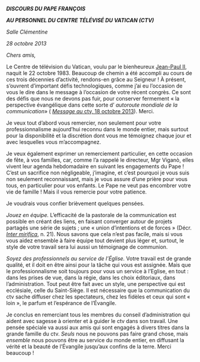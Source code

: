 ***DISCOURS DU PAPE FRANÇOIS***

***AU PERSONNEL DU CENTRE TÉLÉVISÉ DU VATICAN (CTV)***

*Salle Clémentine*

*28 octobre 2013*

*Chers amis,*

Le Centre de télévision du Vatican, voulu par le bienheureux [Jean-Paul II](http://www.vatican.va/holy_father/john_paul_ii/index_fr.htm), naquit le 22 octobre 1983. Beaucoup de chemin a été accompli au cours de ces trois décennies d’activité, rendons-en grâce au Seigneur ! À présent, s’ouvrent d’important défis technologiques, comme j’ai eu l’occasion de vous le dire dans le message à l’occasion de votre récent congrès. Ce sont des défis que nous ne devons pas fuir, pour conserver fermement « la perspective évangélique dans cette sorte d’ *autoroute mondiale de la communication*» ( [*Message au* ctv, 18 octobre 2013](/content/francesco/fr/messages/pont-messages/2013/documents/papa-francesco_20131018_anniversario-ctv.html)). Merci.

Je veux tout d’abord vous remercier, non seulement pour votre professionnalisme aujourd’hui reconnu dans le monde entier, mais surtout pour la disponibilité et la discrétion dont vous me témoignez chaque jour et avec lesquelles vous m’accompagnez.

Je veux également exprimer un remerciement particulier, en cette occasion de fête, à vos familles, car, comme l’a rappelé le directeur, Mgr Viganò, elles vivent leur agenda hebdomadaire en suivant les engagements du Pape ! C’est un sacrifice non négligeable, j’imagine, et c’est pourquoi je vous suis non seulement reconnaissant, mais je vous assure d’une prière pour vous tous, en particulier pour vos enfants. Le Pape ne veut pas encombrer votre vie de famille ! Mais il vous remercie pour votre patience.

Je voudrais vous confier brièvement quelques pensées.

*Jouez en équipe.* L’efficacité de la pastorale de la communication est possible en créant des liens, en faisant converger autour de projets partagés une série de sujets ; une « union d’intentions et de forces » (Décr. *[Inter mirifica](http://www.vatican.va/archive/hist_councils/ii_vatican_council/documents/vat-ii_decree_19631204_inter-mirifica_fr.html)*, n. 21). Nous savons que cela n’est pas facile, mais si vous vous aidez ensemble à faire équipe tout devient plus léger et, surtout, le style de votre travail sera lui aussi un témoignage de communion.

*Soyez des professionnels au service de l’Église.* Votre travail est de grande qualité, et il doit en être ainsi pour la tâche qui vous est assignée. Mais que le professionnalisme soit toujours pour vous un service à l’Eglise, en tout : dans les prises de vue, dans la régie, dans les choix éditoriaux, dans l’administration. Tout peut être fait avec un style, une perspective qui est ecclésiale, celle du Saint-Siège. Il est nécessaire que la communication du ctv sache diffuser chez les spectateurs, chez les fidèles et ceux qui sont « loin », le parfum et l’espérance de l’Évangile.

Je conclus en remerciant tous les membres du conseil d’administration qui aident avec sagesse à orienter et à guider le ctv dans son travail. Une pensée spéciale va aussi aux amis qui sont engagés à divers titres dans la grande famille du ctv. *Seuls* nous ne pouvons pas faire grand chose, mais *ensemble* nous pouvons être au service du monde entier, en diffusant la vérité et la beauté de l’Évangile jusqu’aux confins de la terre. Merci beaucoup !